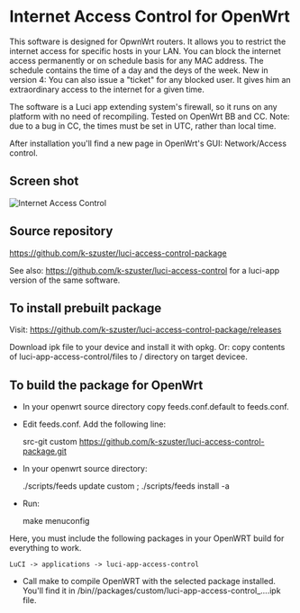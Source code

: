 Internet Access Control for OpenWrt
===================================

This software is designed for OpwnWrt routers.
It allows you to restrict the internet access for specific hosts in your LAN.
You can block the internet access permanently or on schedule basis for any MAC address.
The schedule contains the  time of a day and the deys of the week.
New in version 4:
You can also issue a "ticket" for any blocked user. It gives him an extraordinary access to the internet for a given time.

The software is a Luci app extending system's firewall, so it runs on any platform with no need of recompiling.
Tested on OpenWrt BB and CC.
Note: due to a bug in CC, the times must be set in UTC, rather than local time.

After installation you'll find a new page in OpenWrt's GUI: Network/Access control.

Screen shot
-----------
![Internet Access Control](https://github.com/k-szuster/luci-access-control-package/blob/master/snapshot1.png?raw=true)

Source repository
-----------------
https://github.com/k-szuster/luci-access-control-package
    
See also: https://github.com/k-szuster/luci-access-control
for a luci-app version of the same software.

To install prebuilt package
----------------------------
Visit: https://github.com/k-szuster/luci-access-control-package/releases

Download ipk file to your device and install it with opkg.
Or:
copy contents of luci-app-access-control/files to / directory on target devicee.

To build the package for OpenWrt
--------------------------------
- In your openwrt source directory copy feeds.conf.default to feeds.conf.
- Edit feeds.conf. Add the following line:

	src-git custom https://github.com/k-szuster/luci-access-control-package.git

- In your openwrt source directory:

	./scripts/feeds update custom ; ./scripts/feeds install -a

- Run:

	make menuconfig

Here, you must include the following packages in your OpenWRT build for everything to work.

	LuCI -> applications -> luci-app-access-control

- Call make to compile OpenWRT with the selected package installed.
You'll find it in <openwrt>/bin/<target>/packages/custom/luci-app-access-control_....ipk file.

